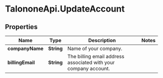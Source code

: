 # TalononeApi.UpdateAccount

## Properties
Name | Type | Description | Notes
------------ | ------------- | ------------- | -------------
**companyName** | **String** | Name of your company. | 
**billingEmail** | **String** | The billing email address associated with your company account. | 


